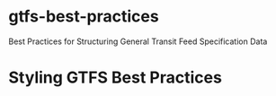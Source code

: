# gtfs-best-practices

Best Practices for Structuring General Transit Feed Specification Data

# Styling GTFS Best Practices

